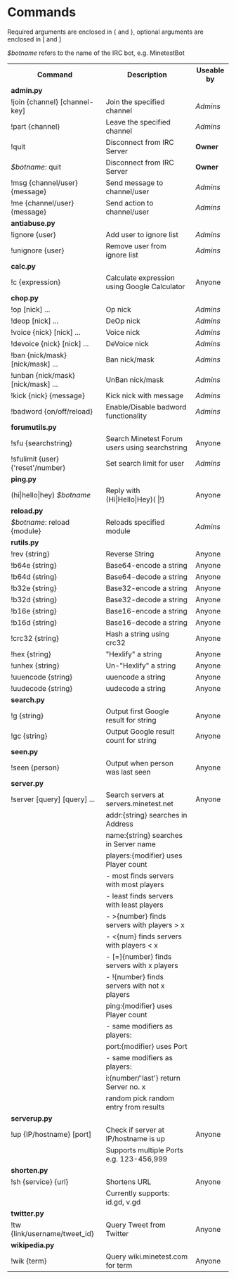 Commands
========
Required arguments are enclosed in { and }, optional arguments are enclosed in \[ and \]

<i>$botname</i> refers to the name of the IRC bot, e.g. MinetestBot

<table>
    <tr> <th>Command</th>                            <th>Description</th>                                     <th>Useable by</th>    </tr>
    <tr> <td><b>admin.py</b></td>                    <td></td>                                                <td></td>              </tr>
    <tr> <td>!join {channel} [channel-key]</td>      <td>Join the specified channel</td>                      <td><i>Admins</i></td> </tr>
    <tr> <td>!part {channel}</td>                    <td>Leave the specified channel</td>                     <td><i>Admins</i></td> </tr>
    <tr> <td>!quit</td>                              <td>Disconnect from IRC Server</td>                      <td><b>Owner</b></td>  </tr>
    <tr> <td><i>$botname</i>: quit</td>              <td>Disconnect from IRC Server</td>                      <td><b>Owner</b></td>  </tr>
    <tr> <td>!msg {channel/user} {message}</td>      <td>Send message to channel/user</td>                    <td><i>Admins</i></td> </tr>
    <tr> <td>!me {channel/user} {message}</td>       <td>Send action to channel/user</td>                     <td><i>Admins</i></td> </tr>
    <tr> <td><b>antiabuse.py</b></td>                <td></td>                                                <td></td>              </tr>
    <tr> <td>!ignore {user}</td>                     <td>Add user to ignore list</td>                         <td><i>Admins</i></td> </tr>
    <tr> <td>!unignore {user}</td>                   <td>Remove user from ignore list</td>                    <td><i>Admins</i></td> </tr>
    <tr> <td><b>calc.py</b></td>                     <td></td>                                                <td></td>              </tr>
    <tr> <td>!c {expression}</td>                    <td>Calculate expression using Google Calculator</td>    <td>Anyone</td>        </tr>
    <tr> <td><b>chop.py</b></td>                     <td></td>                                                <td></td>              </tr>
    <tr> <td>!op [nick] ...</td>                     <td>Op nick</td>                                         <td><i>Admins</i></td> </tr>
    <tr> <td>!deop [nick] ...</td>                   <td>DeOp nick</td>                                       <td><i>Admins</i></td> </tr>
    <tr> <td>!voice {nick} [nick] ...</td>           <td>Voice nick</td>                                      <td><i>Admins</i></td> </tr>
    <tr> <td>!devoice {nick} [nick] ...</td>         <td>DeVoice nick</td>                                    <td><i>Admins</i></td> </tr>
    <tr> <td>!ban {nick/mask} [nick/mask] ...</td>   <td>Ban nick/mask</td>                                   <td><i>Admins</i></td> </tr>
    <tr> <td>!unban {nick/mask} [nick/mask] ...</td> <td>UnBan nick/mask</td>                                 <td><i>Admins</i></td> </tr>
    <tr> <td>!kick {nick} {message}</td>             <td>Kick nick with message</td>                          <td><i>Admins</i></td> </tr>
    <tr> <td>!badword {on/off/reload}</td>           <td>Enable/Disable badword functionality</td>            <td><i>Admins</i></td> </tr>
    <tr> <td><b>forumutils.py</b></td>               <td></td>                                                <td></td>              </tr>
    <tr> <td>!sfu {searchstring}</td>                <td>Search Minetest Forum users using searchstring</td>  <td>Anyone</td>        </tr>
    <tr> <td>!sfulimit {user} {'reset'/number}</td>  <td>Set search limit for user</td>                       <td><i>Admins</i></td> </tr>
    <tr> <td><b>ping.py</b></td>                     <td></td>                                                <td></td>              </tr>
    <tr> <td>(hi|hello|hey) <i>$botname</i></td>     <td>Reply with (Hi|Hello|Hey)( |!)</td>                  <td>Anyone</td>        </tr>
    <tr> <td><b>reload.py</b></td>                   <td></td>                                                <td></td>              </tr>
    <tr> <td><i>$botname</i>: reload {module}</td>   <td>Reloads specified module</td>                        <td><i>Admins</i></td> </tr>
    <tr> <td><b>rutils.py</b></td>                   <td></td>                                                <td></td>              </tr>
    <tr> <td>!rev {string}</td>                      <td>Reverse String</td>                                  <td>Anyone</td>        </tr>
    <tr> <td>!b64e {string}</td>                     <td>Base64-encode a string</td>                          <td>Anyone</td>        </tr>
    <tr> <td>!b64d {string}</td>                     <td>Base64-decode a string</td>                          <td>Anyone</td>        </tr>
    <tr> <td>!b32e {string}</td>                     <td>Base32-encode a string</td>                          <td>Anyone</td>        </tr>
    <tr> <td>!b32d {string}</td>                     <td>Base32-decode a string</td>                          <td>Anyone</td>        </tr>
    <tr> <td>!b16e {string}</td>                     <td>Base16-encode a string</td>                          <td>Anyone</td>        </tr>
    <tr> <td>!b16d {string}</td>                     <td>Base16-decode a string</td>                          <td>Anyone</td>        </tr>
    <tr> <td>!crc32 {string}</td>                    <td>Hash a string using crc32</td>                       <td>Anyone</td>        </tr>
    <tr> <td>!hex {string}</td>                      <td>"Hexlify" a string</td>                              <td>Anyone</td>        </tr>
    <tr> <td>!unhex {string}</td>                    <td>Un-"Hexlify" a string</td>                           <td>Anyone</td>        </tr>
    <tr> <td>!uuencode {string}</td>                 <td>uuencode a string</td>                               <td>Anyone</td>        </tr>
    <tr> <td>!uudecode {string}</td>                 <td>uudecode a string</td>                               <td>Anyone</td>        </tr>
    <tr> <td><b>search.py</b></td>                   <td></td>                                                <td></td>              </tr>
    <tr> <td>!g {string}</td>                        <td>Output first Google result for string</td>           <td>Anyone</td>        </tr>
    <tr> <td>!gc {string}</td>                       <td>Output Google result count for string</td>           <td>Anyone</td>        </tr>
    <tr> <td><b>seen.py</b></td>                     <td></td>                                                <td></td>              </tr>
    <tr> <td>!seen {person}</td>                     <td>Output when person was last seen</td>                <td>Anyone</td>        </tr>
    <tr> <td><b>server.py</b></td>                   <td></td>                                                <td></td>              </tr>
    <tr> <td>!server [query] [query] ...</td>        <td>Search servers at servers.minetest.net</td>          <td>Anyone</td>        </tr>
    <tr> <td></td>                                   <td>addr:{string} searches in Address</td>               <td></td>              </tr>
    <tr> <td></td>                                   <td>name:{string} searches in Server name</td>           <td></td>              </tr>
    <tr> <td></td>                                   <td>players:{modifier} uses Player count</td>            <td></td>              </tr>
    <tr> <td></td>                                   <td>- most finds servers with most players</td>          <td></td>              </tr>
    <tr> <td></td>                                   <td>- least finds servers with least players</td>        <td></td>              </tr>
    <tr> <td></td>                                   <td>- >{number} finds servers with players > x</td>      <td></td>              </tr>
    <tr> <td></td>                                   <td>- &lt;{num} finds servers with players &lt; x</td>   <td></td>              </tr>
    <tr> <td></td>                                   <td>- [=]{number} finds servers with x players</td>      <td></td>              </tr>
    <tr> <td></td>                                   <td>- !{number} finds servers with not x players</td>    <td></td>              </tr>
    <tr> <td></td>                                   <td>ping:{modifier} uses Player count</td>               <td></td>              </tr>
    <tr> <td></td>                                   <td>- same modifiers as players:</td>                    <td></td>              </tr>
    <tr> <td></td>                                   <td>port:{modifier} uses Port</td>                       <td></td>              </tr>
    <tr> <td></td>                                   <td>- same modifiers as players:</td>                    <td></td>              </tr>
    <tr> <td></td>                                   <td>i:{number/'last'} return Server no. x</td>           <td></td>              </tr>
    <tr> <td></td>                                   <td>random pick random entry from results</td>           <td></td>              </tr>
    <tr> <td><b>serverup.py</b></td>                 <td></td>                                                <td></td>              </tr>
    <tr> <td>!up {IP/hostname} [port]</td>           <td>Check if server at IP/hostname is up</td>            <td>Anyone</td>        </tr>
    <tr> <td></td>                                   <td>Supports multiple Ports e.g. 123-456,999</td>        <td></td>              </tr>
    <tr> <td><b>shorten.py</b></td>                  <td></td>                                                <td></td>              </tr>
    <tr> <td>!sh {service} {url}</td>                <td>Shortens URL</td>                                    <td>Anyone</td>        </tr>
    <tr> <td></td>                                   <td>Currently supports: id.gd, v.gd</td>                 <td></td>              </tr>
    <tr> <td><b>twitter.py</b></td>                  <td></td>                                                <td></td>              </tr>
    <tr> <td>!tw {link/username/tweet_id}</td>       <td>Query Tweet from Twitter</td>                        <td>Anyone</td>        </tr>
    <tr> <td><b>wikipedia.py</b></td>                <td></td>                                                <td></td>              </tr>
    <tr> <td>!wik {term}</td>                        <td>Query wiki.minetest.com for term</td>                <td>Anyone</td>        </tr>
</table>
